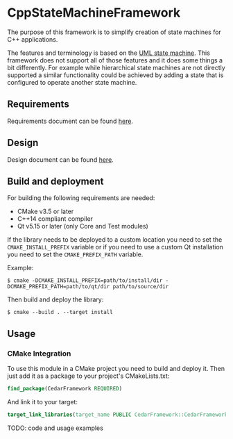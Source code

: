 # CppStateMachineFramework

The purpose of this framework is to simplify creation of state machines for C++ applications.

The features and terminology is based on the
[UML state machine](https://en.wikipedia.org/wiki/UML_state_machine). This framework does not
support all of those features and it does some things a bit differently. For example while
hierarchical state machines are not directly supported a similar functionality could be achieved by
adding a state that is configured to operate another state machine.


## Requirements

Requirements document can be found [here](docs/Requirements.md).


## Design

Design document can be found [here](docs/Design.md).


## Build and deployment

For building the following requirements are needed:

* CMake v3.5 or later
* C++14 compliant compiler
* Qt v5.15 or later (only Core and Test modules)

If the library needs to be deployed to a custom location you need to set the
```CMAKE_INSTALL_PREFIX``` variable or if you need to use a custom Qt installation you need to set
the ```CMAKE_PREFIX_PATH``` variable.

Example:

```
$ cmake -DCMAKE_INSTALL_PREFIX=path/to/install/dir -DCMAKE_PREFIX_PATH=path/to/qt/dir path/to/source/dir
```

Then build and deploy the library:

```
$ cmake --build . --target install
```


## Usage

### CMake Integration

To use this module in a CMake project you need to build and deploy it. Then just add it as a package
to your project's CMakeLists.txt:

```CMake
find_package(CedarFramework REQUIRED)
```

And link it to your target:

```CMake
target_link_libraries(target_name PUBLIC CedarFramework::CedarFramework)
```

TODO: code and usage examples
